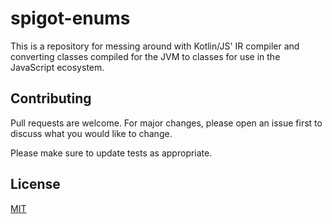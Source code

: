 # spigot-enums

This is a repository for messing around with Kotlin/JS' IR compiler and converting
classes compiled for the JVM to classes for use in the JavaScript ecosystem.

## Contributing
Pull requests are welcome. For major changes, please open an issue first to discuss what you would like to change.

Please make sure to update tests as appropriate.

## License
[MIT](https://choosealicense.com/licenses/mit/)
